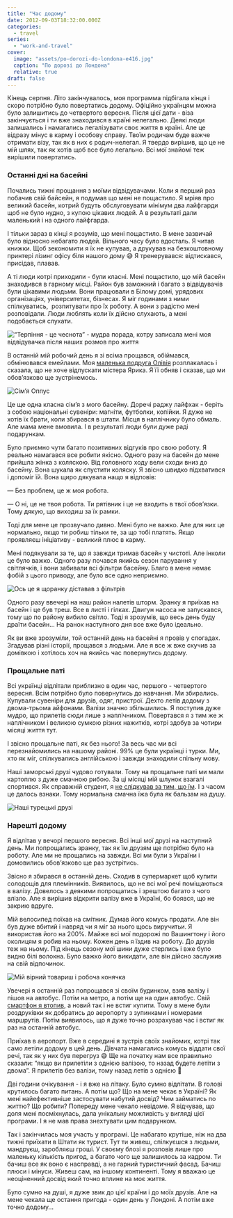 ```yaml
---
title: "Час додому"
date: 2012-09-03T18:32:00.000Z
categories:
  - travel
series:
  - "work-and-travel"
cover:
  image: "assets/po-dorozi-do-londona-e416.jpg"
  caption: "По дорозі до Лондона"
  relative: true
draft: false
---
```


Кінець серпня. Літо закінчувалось, моя программа підбігала кінця і скоро потрібно було повертатись додому. Офіційно українцям можна було залишитись до четвертого вересня. Після цієї дати - віза закінчується і ти вже знаходився в країні нелегально. Деякі люди залишались і намагались легалізувати своє життя в країні. Але це відразу мінус в карму і особову справу. Твоїм родичам буде важче отримати візу, так як в них є родич-нелегал. Я твердо вирішив, що це не мій шлях, так як хотів щоб все було легально. Всі мої знайомі теж вирішили повертатись.

### Останні дні на басейні

Почались тижні прощання з моїми відвідувачами. Коли я перший раз побачив свій байсейн, я подумав що мені не пощастило. Я мріяв про великий басейн, котрий будуть обслуговувати мінімум два лайфгарди щоб не було нудно, з купою цікавих людей. А в результаті дали маленький і на одного лайфгарда.

І тільки зараз в кінці я розумів, що мені пощастило. В мене зазвичай було відносно небагато людей. Вільного часу було вдосталь. Я читав книжки. Щоб зекономити я їх не купував, а друкував на безкоштовному принтері лізинг офісу біля нашого дому 😅 Я тренерувався: відтискався, присідав, плавав.

А ті люди котрі приходили - були класні. Мені пощастило, що мій басейн знаходився в гарному місці. Район був заможний і багато з відвідувачів були цікавими людьми. Вони працювали в Білому домі, урядових організаціях, університетах, бізнесах. Я міг годинами з ними спілкуватись,  розпитувати про їх роботу. А вони з радістю мені розповідали. Люди люблять коли їх дійсно слухають, а мені подобається слухати.

![“Терпіння - це чеснота” - мудра порада, котру записала мені моя відвідувачка після наших розмов про життя](assets/terpinnya-tse-chesnota-mudra-porada-kotru-zapisala-meni-moya-vidviduvachka-pislya-nashih-rozmov-pro-zhittya-7fab.jpg "“Терпіння - це чеснота” - мудра порада, котру записала мені моя відвідувачка після наших розмов про життя")

В останній мій робочий день я зі всіма прощався, обіймався, обмінювався емейлами. Моя [маленька подруга Олівія](/posts/vecherya-u-dzhima) розплакалась і сказала, що не хоче відпускати містера Ярика. Я її обняв і сказав, що ми обов’язково ще зустрінемось.

![Сім’я Оппус](assets/simya-oppus-bffb.jpg "Сім’я Оппус")

Це ще одна класна сім’я з мого басейну. Доречі раджу лайфхак - беріть з собою національні сувеніри: магніти, футболки, копійки. Я дуже не хотів їх брати, коли збирався в штати. Місця в наплічнику було обмаль. Але мама мене вмовила. І в результаті люди були дуже раді подарункам.

Було приємно чути багато позитивних відгуків про свою роботу. Я реально намагався все робити якісно. Одного разу на басейн до мене прийшла жінка з коляскою. Від головного ходу вели сходи вниз до басейну. Вона шукала як спустити коляску. Я звісно швидко підхватився і допоміг їй. Вона щиро дякувала нащо я відповів:

— Без проблем, це ж моя робота.

— О ні, це не твоя робота. Ти рятівник і це не входить в твої обов’язки. Тому дякую, що виходиш за їх рамки.

Тоді для мене це прозвучало дивно. Мені було не важко. Але для них це нормально, якщо ти робиш тільки те, за що тобі платять. Якщо проявляєш ініціативу - великий плюс в карму.

Мені подякували за те, що я завжди тримав басейн у чистоті. Але інколи це було важко. Одного разу почався якийсь сезон парування у світлячків, і вони забивали всі фільтри басейну. Благо в мене немає фобій з цього приводу, але було все одно неприємно.

![Ось це я щоранку діставав з фільтрів](assets/os-tse-ya-schoranku-distavav-z-filtriv-b098.jpg "Ось це я щоранку діставав з фільтрів")

Одного разу ввечері на наш район налетів шторм. Зранку я приїхав на басейн і це був треш. Все в листі і гілках. Двигун насоса не запускався, тому що по району вибило світло. Тоді я зрозумів, що весь день буду драїти басейн… На ранок наступного дня все вже було ідеально.

Як ви вже зрозуміли, той останній день на басейні я провів у спогадах. Згадував різні історії, прощався з людьми. Але я все ж вже скучив за домівкою і хотілось хоч на якийсь час повернутись додому.

### Прощальне паті

Всі українці відлітали приблизно в один час, першого - четвертого вересня. Всім потрібно було повернутись до навчання. Ми збирались. Купували сувеніри для друзів, одяг, пристрої. Дехто летів додому з двома-трьома айфонами. Валізи значно збільшились. Я поступив дуже мудро, що прилетів сюди лише з наплічником. Повертався я з тим же ж наплічником і великою сумкою різних нажитків, котрі здобув за чотири місяці життя тут.

І звісно прощальне паті, як без нього! За весь час ми всі перезнайомились на нашому районі. 99% це були українці і турки. Ми, хто як міг, спілкувались англійською і завжди знаходили спільну мову.

Наші заморські друзі чудово готували. Тому на прощальне паті ми мали картоплю з дуже смачною рибою. За ці місяці мій шлунок взагалі спортився. Як справжній студент, я [не слідкував за тим, що їм](/posts/ya-i-prigotuvannya-izhi-chastina-druga-povstannya-kastrul). І з часом це далось взнаки. Тому нормальна смачна їжа була як бальзам на душу.

![Наші турецькі друзі](assets/nashi-turetski-druzi-dd80.jpg "Наші турецькі друзі")

### Нарешті додому

Я відлітав у вечорі першого вересня. Всі інші мої друзі на наступний день. Ми попрощались зранку, так як їм друзям ще потрібно було на роботу. Але ми не прощались на завжди. Всі ми були з України і домовились обов’язково ще раз зустрітись.

Звісно я збирався в останній день. Сходив в супермаркет щоб купити солодощів для племінників. Виявилось, що не всі мої речі поміщаються в валізу. Довелось з деякими попрощатись і зрештою багато з чого влізло. Але я вирішив відкрити валізу вже в Україні, бо боявся, що не закрию вдруге.

Мій велосипед поїхав на смітник. Думав його комусь продати. Але він був дуже вбитий і навряд чи я міг за нього щось виручитьи. Я використав його на 200%. Майже всі мої подорожі по Вашингтону і його околицям я робив на ньому. Кожен день я їздив на роботу. До друзів теж на ньому. Під кінець сезону мої шини дуже стерлись і вже було видно білі волокна. Було важко його викидати, але він дійсно заслужив на свій відпочинок.

![Мій вірний товариш і робоча конячка](assets/mii-virnii-tovarish-i-robocha-konyachka-49d6.jpg "Мій вірний товариш і робоча конячка")

Увечері я останній раз попрощався зі своїм будинком, взяв валізу і пішов на автобус. Потім на метро, а потім ще на один автобус. Свій [смартфон я втопив](/posts/pershii-intsident), а новий так і не встиг купити. Тому в мене були роздруківки як добратись до аеропорту з зупинками і номерами маршрутів. Потім виявилось, що я дуже точно розрахував час і встиг як раз на останній автобус.

Приїхав в аеропорт. Вже в середині я зустрів своїх знайомих, котрі так само летіли додому в цей день. Дівчата намагались комусь віддати свої речі, так як у них був перегруз 😅 Ще на початку нам все правильно сказали: “якщо ви прилетіли з однією валізою, то назад будете летіти з двома”. Я прилетів без валізи, тому назад летів з однією 🙂

Дві години очікування - і я вже на літаку. Було сумно відлітати. В голові крутилось багато питань. А потім що? Що на мене чекає в Україні? Як мені найефективніше застосувати набутий досвід? Чим займатись по життю? Що робити? Попереду мене чекало невідоме. Я відчував, що доля мені посміхнулась, дала унікальну можливість у вигляді цієї програми. І я не мав права знехтувати цим подарунком.

Так і закінчилась моя участь у програмі. Це набагато крутіше, ніж на два тижні приїхати в Штати як турист. Тут ти живеш, спілкуєшся з людьми, мандруєш, заробляєш гроші. У своєму блозі я розповів лише про маленьку кількість пригод, а багато чого ще залишилось за кадром. Ти бачиш все як воно є насправді, а не гарний туристичний фасад. Бачиш плюси і мінуси. Живеш сам, на іншому континенті. Тому я вважаю це неоціненний досвід який точно вплине на моє життя.

Було сумно на душі, я дуже звик до цієї країни і до моїх друзів. Але на мене чекала ще остання пригода - один день у Лондоні. А потім вже точно додому…
